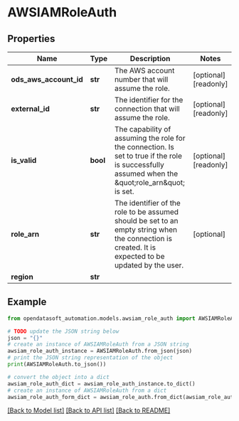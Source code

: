 # AWSIAMRoleAuth


## Properties

Name | Type | Description | Notes
------------ | ------------- | ------------- | -------------
**ods_aws_account_id** | **str** | The AWS account number that will assume the role. | [optional] [readonly] 
**external_id** | **str** | The identifier for the connection that will assume the role. | [optional] [readonly] 
**is_valid** | **bool** | The capability of assuming the role for the connection. Is set to true if the role is successfully assumed when the \&quot;role_arn\&quot; is set. | [optional] [readonly] 
**role_arn** | **str** | The identifier of the role to be assumed should be set to an empty string when the connection is created. It is expected to be updated by the user. | [optional] 
**region** | **str** |  | 

## Example

```python
from opendatasoft_automation.models.awsiam_role_auth import AWSIAMRoleAuth

# TODO update the JSON string below
json = "{}"
# create an instance of AWSIAMRoleAuth from a JSON string
awsiam_role_auth_instance = AWSIAMRoleAuth.from_json(json)
# print the JSON string representation of the object
print(AWSIAMRoleAuth.to_json())

# convert the object into a dict
awsiam_role_auth_dict = awsiam_role_auth_instance.to_dict()
# create an instance of AWSIAMRoleAuth from a dict
awsiam_role_auth_form_dict = awsiam_role_auth.from_dict(awsiam_role_auth_dict)
```
[[Back to Model list]](../README.md#documentation-for-models) [[Back to API list]](../README.md#documentation-for-api-endpoints) [[Back to README]](../README.md)


